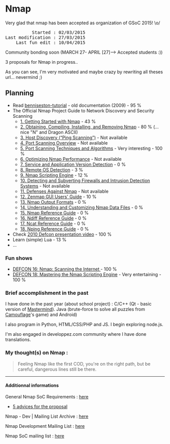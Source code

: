 <h1>Nmap</h1>
<p>Very glad that nmap has been accepted as organization of GSoC 2015! \o/ </p>
<pre>
          Started : 02/03/2015
Last modification : 27/03/2015
    Last fun edit : 10/04/2015
</pre>


<p>Community bonding soon (MARCH 27- APRIL [27]--> Accepted students :))</p>
<p>3 proposals for Nmap in progress..</p>
<p>As you can see, I'm very motivated and maybe crazy by rewriting all theses url... nevermind ;)</p>

<h2>Planning</h2>
<ul>
  <li>Read <a href="http://nmap.org/bennieston-tutorial/">benniseston-tutorial</a> - old documentation (2009) - 95 %</li>
  <li>The Official Nmap Project Guide to Network Discovery and Security Scanning
    <ul>
      <li><a href="http://nmap.org/book/intro.html">1. Getting Started with Nmap</a> - 43 %</li>
      <li><a href="http://nmap.org/book/install.html">2. Obtaining, Compiling, Installing, and Removing Nmap</a> - 80 % (... nice "N" and Dragon ASCII)</li>
      <li><a href="http://nmap.org/book/host-discovery.html">3. Host Discovery (“Ping Scanning”)</a> - Not available</li>
      <li><a href="http://nmap.org/book/port-scanning.html">4. Port Scanning Overview</a> - Not available</li>
      <li><a href="http://nmap.org/book/scan-methods.html">5. Port Scanning Techniques and Algorithms</a> - Very interesting - 100 %</li>
      <li><a href="http://nmap.org/book/performance.html">6. Optimizing Nmap Performance</a> - Not available</li>
      <li><a href="http://nmap.org/book/vscan.html">7. Service and Application Version Detection</a> - 0 %</li>
      <li><a href="http://nmap.org/book/osdetect.html">8. Remote OS Detection</a> - 3 %</li>
      <li><a href="http://nmap.org/book/nse.html">9. Nmap Scripting Engine</a> - 12 %</li>
      <li><a href="http://nmap.org/book/firewalls.html">10. Detecting and Subverting Firewalls and Intrusion Detection Systems</a> - Not available</li>
      <li><a href="http://nmap.org/book/defenses.html">11. Defenses Against Nmap</a> - Not available</li>
      <li><a href="http://nmap.org/book/zenmap.html">12. Zenmap GUI Users' Guide</a> - 10 %</li>
      <li><a href="http://nmap.org/book/output.html">13. Nmap Output Formats</a> - 0 %</li>
      <li><a href="http://nmap.org/book/data-files.html">14. Understanding and Customizing Nmap Data Files</a> - 0 %</li>
      <li><a href="http://nmap.org/book/man.html">15. Nmap Reference Guide</a> - 0 %</li>
      <li><a href="http://nmap.org/book/ndiff-man.html">16. Ndiff Reference Guide</a> - 0 %</li>
      <li><a href="http://nmap.org/book/ncat-man.html">17. Ncat Reference Guide</a> - 0 %</li>
      <li><a href="http://nmap.org/book/nping-man.html">18. Nping Reference Guide</a> - 0 %</li>
    </ul>
  </li>
  <li>Check <a href="http://nmap.org/presentations/BHDC10/">2010 Defcon presentation video</a> - 100 %</li>
  <li>Learn (simple) Lua - 13 %</li>
  <li>...</li>
</ul>

<h3>Fun shows</h3>
<ul>
  <li><a href="https://www.youtube.com/watch?v=Hk-21p2m8YY">DEFCON 16: Nmap: Scanning the Internet </a> - 100 %</li>
  <li><a href="https://www.youtube.com/watch?v=wMammEJywyA">DEFCON 18: Mastering the Nmap Scripting Engine</a> - Very entertaining - 100 %</li> 
</ul>

<h3>Brief accomplishment in the past</h3>
<p>I have done in the past year (about school project) : C/C++ (Qt - basic version of <a href="https://github.com/s0h3ck/Mastermind">Mastermind</a>). Java (brute-force to solve all puzzles from <a href="https://github.com/s0h3ck/Camouflage">Camouflage</a>'s game) and Android)</p>
 <p>I also program in Python, HTML/CSS/PHP and JS. I begin exploring node.js.</p>
 <p>I'm also engaged in developpez.com community where I have done translations.</p>

<h3>My thought(s) on Nmap :</h3>
<blockquote>Feeling Nmap like the first COD, you're on the right path, but be careful, dangerous lines still be there.</blockquote>

<hr>
<h4>Additionnal informations</h4>
<p>General Nmap SoC Requirements : <a href="http://nmap.org/soc/GeneralRequirements.html">here</a></p>
<ul>
  <li><a href="http://www.di.ens.fr/~baghdadi/TXT_blog/5_advices_to_get_your_proposal_accepted.lyx.html">5 advices for the proposal</a></li>
</ul>
<p>Nmap - Dev | Mailing List Archive : <a href="http://nmap-dev.996309.n3.nabble.com/">here</a></p>
<p>Nmap Development Mailing List : <a href="http://seclists.org/nmap-dev/">here</a></p>
<p>Nmap SoC mailing list : <a href="https://nmap.org/mailman/listinfo/soc">here</a></p>
